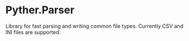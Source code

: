 ﻿# Pyther.Parser

Library for fast parsing and writing common file types.
Currently CSV and INI files are supported.